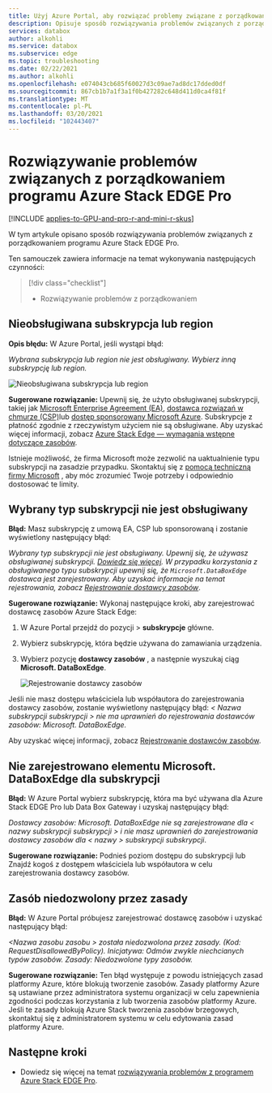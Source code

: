 ```yaml
---
title: Użyj Azure Portal, aby rozwiązać problemy związane z porządkowaniem Azure Stack EDGE Pro Microsoft Docs
description: Opisuje sposób rozwiązywania problemów związanych z porządkowaniem Azure Stack EDGE Pro.
services: databox
author: alkohli
ms.service: databox
ms.subservice: edge
ms.topic: troubleshooting
ms.date: 02/22/2021
ms.author: alkohli
ms.openlocfilehash: e074043cb685f60027d3c09ae7ad8dc17dded0df
ms.sourcegitcommit: 867cb1b7a1f3a1f0b427282c648d411d0ca4f81f
ms.translationtype: MT
ms.contentlocale: pl-PL
ms.lasthandoff: 03/20/2021
ms.locfileid: "102443407"
---
```

# <a name="troubleshoot-your-azure-stack-edge-pro-ordering-issues"></a>Rozwiązywanie problemów związanych z porządkowaniem programu Azure Stack EDGE Pro

[!INCLUDE [applies-to-GPU-and-pro-r-and-mini-r-skus](../../includes/azure-stack-edge-applies-to-gpu-pro-r-mini-r-sku.md)]

W tym artykule opisano sposób rozwiązywania problemów związanych z porządkowaniem programu Azure Stack EDGE Pro.

Ten samouczek zawiera informacje na temat wykonywania następujących czynności:

> [!div class="checklist"]
>
> * Rozwiązywanie problemów z porządkowaniem

## <a name="unsupported-subscription-or-region"></a>Nieobsługiwana subskrypcja lub region

**Opis błędu:** W Azure Portal, jeśli wystąpi błąd:

*Wybrana subskrypcja lub region nie jest obsługiwany. Wybierz inną subskrypcję lub region.*

![Nieobsługiwana subskrypcja lub region](media/azure-stack-edge-troubleshoot-ordering/azure-stack-edge-troubleshoot-ordering-01.png)

**Sugerowane rozwiązanie:**  Upewnij się, że użyto obsługiwanej subskrypcji, takiej jak [Microsoft Enterprise Agreement (EA)](https://azure.microsoft.com/overview/sales-number/), [dostawca rozwiązań w chmurze (CSP)](/partner-center/azure-plan-lp)lub [dostęp sponsorowany Microsoft Azure](https://azure.microsoft.com/offers/ms-azr-0036p/). Subskrypcje z płatność zgodnie z rzeczywistym użyciem nie są obsługiwane. Aby uzyskać więcej informacji, zobacz [Azure Stack Edge — wymagania wstępne dotyczące zasobów](azure-stack-edge-deploy-prep.md#prerequisites).

Istnieje możliwość, że firma Microsoft może zezwolić na uaktualnienie typu subskrypcji na zasadzie przypadku. Skontaktuj się z [pomocą techniczną firmy Microsoft](https://azure.microsoft.com/support/options/) , aby móc zrozumieć Twoje potrzeby i odpowiednio dostosować te limity.

## <a name="selected-subscription-type-not-supported"></a>Wybrany typ subskrypcji nie jest obsługiwany

**Błąd:** Masz subskrypcję z umową EA, CSP lub sponsorowaną i zostanie wyświetlony następujący błąd:

*Wybrany typ subskrypcji nie jest obsługiwany. Upewnij się, że używasz obsługiwanej subskrypcji. [Dowiedz się więcej](azure-stack-edge-deploy-prep.md#prerequisites). W przypadku korzystania z obsługiwanego typu subskrypcji upewnij się, że `Microsoft.DataBoxEdge` dostawca jest zarejestrowany. Aby uzyskać informacje na temat rejestrowania, zobacz [Rejestrowanie dostawcy zasobów](azure-stack-edge-manage-access-power-connectivity-mode.md#register-resource-providers)*.

**Sugerowane rozwiązanie:** Wykonaj następujące kroki, aby zarejestrować dostawcę zasobów Azure Stack Edge:

1. W Azure Portal przejdź do pozycji   >  **subskrypcje** główne.

2. Wybierz subskrypcję, która będzie używana do zamawiania urządzenia.

3. Wybierz pozycję **dostawcy zasobów** , a następnie wyszukaj ciąg **Microsoft. DataBoxEdge**.

    ![Rejestrowanie dostawcy zasobów](media/azure-stack-edge-troubleshoot-ordering/azure-stack-edge-troubleshoot-ordering-02.png)

Jeśli nie masz dostępu właściciela lub współautora do zarejestrowania dostawcy zasobów, zostanie wyświetlony następujący błąd: *&lt; Nazwa subskrypcji subskrypcji &gt; nie ma uprawnień do rejestrowania dostawców zasobów: Microsoft. DataBoxEdge.*

Aby uzyskać więcej informacji, zobacz [Rejestrowanie dostawców zasobów](azure-stack-edge-manage-access-power-connectivity-mode.md#register-resource-providers).

## <a name="microsoftdataboxedge-not-registered-for-subscription"></a>Nie zarejestrowano elementu Microsoft. DataBoxEdge dla subskrypcji

**Błąd:** W Azure Portal wybierz subskrypcję, która ma być używana dla Azure Stack EDGE Pro lub Data Box Gateway i uzyskaj następujący błąd:

*Dostawcy zasobów: Microsoft. DataBoxEdge nie są zarejestrowane dla &lt; nazwy subskrypcji subskrypcji &gt; i nie masz uprawnień do zarejestrowania dostawcy zasobów dla &lt; nazwy &gt; subskrypcji subskrypcji*.

**Sugerowane rozwiązanie:** Podnieś poziom dostępu do subskrypcji lub Znajdź kogoś z dostępem właściciela lub współautora w celu zarejestrowania dostawcy zasobów.

## <a name="resource-disallowed-by-policy"></a>Zasób niedozwolony przez zasady

**Błąd:** W Azure Portal próbujesz zarejestrować dostawcę zasobów i uzyskać następujący błąd:

*&lt;Nazwa zasobu zasobu &gt; została niedozwolona przez zasady. (Kod: RequestDisallowedByPolicy). Inicjatywa: Odmów zwykle niechcianych typów zasobów. Zasady: Niedozwolone typy zasobów.*

**Sugerowane rozwiązanie:** Ten błąd występuje z powodu istniejących zasad platformy Azure, które blokują tworzenie zasobów. Zasady platformy Azure są ustawiane przez administratora systemu organizacji w celu zapewnienia zgodności podczas korzystania z lub tworzenia zasobów platformy Azure. Jeśli te zasady blokują Azure Stack tworzenia zasobów brzegowych, skontaktuj się z administratorem systemu w celu edytowania zasad platformy Azure.

## <a name="next-steps"></a>Następne kroki

* Dowiedz się więcej na temat [rozwiązywania problemów z programem Azure Stack EDGE Pro](azure-stack-edge-troubleshoot.md).